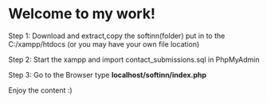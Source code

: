 # Welcome to my work!

Step 1: Download and extract,copy the softinn(folder) put in to the C:/xampp/htdocs (or you may have your own file location)

Step 2: Start the xampp and import contact_submissions.sql in PhpMyAdmin

Step 3: Go to the Browser type **localhost/softinn/index.php**

Enjoy the content :)
